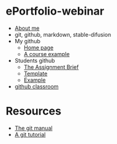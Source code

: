 # ePortfolio-webinar

- [About me](http://bryanduggan.org)
- git, github, markdown, stable-difusion
- My github
    - [Home page](https://github.com/skooter500/)
    - [A course example](https://github.com/skooter500/OOP-2021-2022)
- Students github
    - [The Assignment Brief](https://github.com/skooter500/OOP-2021-2022/blob/master/assignments.md)
    - [Template](assignmentreadme.md)
    - [Example](https://github.com/AlexDergach/MusicVisuals)
- [github classroom](https://classroom.github.com/)

# Resources

- [The git manual](https://git-scm.com/docs/user-manual)
- [A git tutorial](https://github.com/skooter500/OOP-2021-2022/blob/master/gitlab.md)

